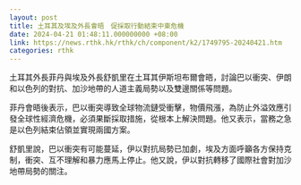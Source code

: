 ```yaml
---
layout: post
title: 土耳其及埃及外長會晤　促採取行動結束中東危機
date: 2024-04-21 01:48:11.000000000 +08:00
link: https://news.rthk.hk/rthk/ch/component/k2/1749795-20240421.htm
categories: rthk
---
```


土耳其外長菲丹與埃及外長舒凱里在土耳其伊斯坦布爾會晤，討論巴以衝突、伊朗和以色列的對抗、加沙地帶的人道主義局勢以及雙邊關係等問題。

菲丹會晤後表示，巴以衝突導致全球物流鏈受衝擊，物價飛漲，為防止外溢效應引發全球性經濟危機，必須果斷採取措施，從根本上解決問題。他又表示，當務之急是以色列結束佔領並實現兩國方案。

舒凱里說，巴以衝突有可能蔓延，伊以對抗局勢已加劇，埃及方面呼籲各方保持克制，衝突、互不理解和暴力應馬上停止。他又說，伊以對抗轉移了國際社會對加沙地帶局勢的關注。
